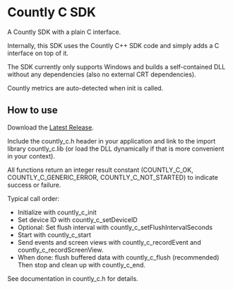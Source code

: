 # Countly C SDK

A Countly SDK with a plain C interface.

Internally, this SDK uses the Countly C++ SDK code and simply adds a C interface on top of it.

The SDK currently only supports Windows and builds a self-contained DLL without any dependencies (also no external CRT dependencies).

Countly metrics are auto-detected when init is called.


## How to use

Download the [Latest Release](https://github.com/RealAshampoo/countly-sdk-c/releases/latest/download/countly_x64.zip).

Include the countly_c.h header in your application and link to the import library countly_c.lib
(or load the DLL dynamically if that is more convenient in your context).

All functions return an integer result constant (COUNTLY_C_OK, COUNTLY_C_GENERIC_ERROR, COUNTLY_C_NOT_STARTED)
to indicate success or failure.

Typical call order:

- Initialize with countly_c_init
- Set device ID with countly_c_setDeviceID
- Optional: Set flush interval with countly_c_setFlushIntervalSeconds
- Start with countly_c_start
- Send events and screen views with countly_c_recordEvent and countly_c_recordScreenView.
- When done: flush buffered data with countly_c_flush (recommended)
  Then stop and clean up with countly_c_end.

See documentation in countly_c.h for details.




